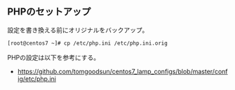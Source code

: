 ## PHPのセットアップ

設定を書き換える前にオリジナルをバックアップ。

```bash
[root@centos7 ~]# cp /etc/php.ini /etc/php.ini.orig
```

PHPの設定は以下を参考にする。
- https://github.com/tomgoodsun/centos7_lamp_configs/blob/master/config/etc/php.ini
